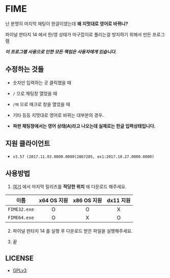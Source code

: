 # FIME

난 분명히 마지막 채팅이 한글이였는데 **왜 지멋대로 영어로 바뀌니?**

파이널 판타지 14 에서 한/영 상태가 마구잡이로 풀리는걸 방지하기 위해서 만든 프로그램

***이 프로그램 사용으로 인한 모든 책임은 사용자에게 있습니다.***

## 수정하는 것들

- 숫자만 입력하는 곳 클릭했을 때

- `/` 으로 채팅창 열었을 때

- `/매` 으로 매크로 창을 열었을 때

- 기타 등등 지멋대로 영어로 바뀌는 대부분의 경우.

- **파판 채팅창에서는 영어 상태(A)라고 나오는데 실제로는 한글 입력상태입니다.**

## 지원 클라이언트

- `v3.57 (2017.11.03.0000.0000(2867205, ex1:2017.10.27.0000.0000)`

## 사용방법

1. [여기](https://github.com/RyuaNerin/FIME/releases/latest) 에서 마지막 릴리즈를 **적당한 위치** 에 다운로드 해주세요.

  |이름|x64 OS 지원|x86 OS 지원|dx11 지원|
  |:-:|:-:|:-:|:-:|
  |`FIME32.exe`|O|O|X|
  |`FIME64.exe`|O|X|O|

2. 파이널 판타지 14 를 실행 후 다운로드 받은 파일을 실행해주세요.

3. 끝

## LICENSE

- [GPLv3](LICENSE.txt)

